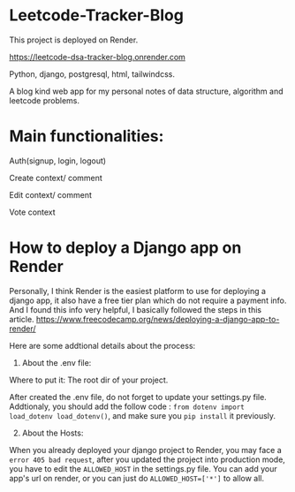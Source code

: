 # Leetcode-Tracker-Blog

This project is deployed on Render.

https://leetcode-dsa-tracker-blog.onrender.com

Python, django, postgresql, html, tailwindcss.

A blog kind web app for my personal notes of data structure, algorithm and leetcode problems.

# Main functionalities:

Auth(signup, login, logout)

Create context/ comment

Edit context/ comment

Vote context

# How to deploy a Django app on Render

Personally, I think Render is the easiest platform to use for deploying a django app, it also have a free tier plan which do not require a payment info. And I found this info very helpful, I basically followed the steps in this article. https://www.freecodecamp.org/news/deploying-a-django-app-to-render/

Here are some addtional details about the process:

1. About the .env file:

Where to put it: The root dir of your project.

After created the .env file, do not forget to update your settings.py file. Addtionaly, you should add the follow code : `from dotenv import load_dotenv load_dotenv()`, and make sure you `pip install` it previously.

2. About the Hosts:

When you already deployed your django project to Render, you may face a `error 405 bad request`, after you updated the project into production mode, you have to edit the `ALLOWED_HOST` in the settings.py file. You can add your app's url on render, or you can just do `ALLOWED_HOST=['*']` to allow all.
